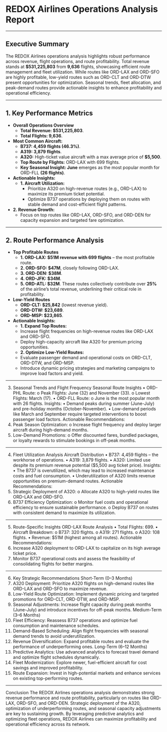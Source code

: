 
# REDOX Airlines Operations Analysis Report
________________________________________
## Executive Summary
The REDOX Airlines operations analysis highlights robust performance across revenue, flight operations, and route profitability. Total revenue stands at **$531,225,803** from **9,636** flights, showcasing efficient route management and fleet utilization. While routes like ORD-LAX and ORD-SFO are highly profitable, low-yield routes such as ORD-CLT and ORD-DTW present opportunities for optimization. Seasonal trends, fleet allocation, and peak-demand routes provide actionable insights to enhance profitability and operational efficiency.
________________________________________
## 1. Key Performance Metrics
- **Overall Operations Overview**
  - **Total Revenue: $531,225,803**.
  - **Total Flights: 9,636**.
- **Most Common Aircraft:**
  - **B737: 4,459 flights (46.3%)**.
  - **A319: 3,879 flights**.
  - **A320:** High-ticket value aircraft with a max average price of **$5,500**.
  - **Top Route by Flights:** ORD-LAX with 699 flights.
  - **Key Seasonal Insight: June** emerges as the most popular month for ORD-FLL **(26 flights)**.
- **Actionable Insights:**
  - **1.	Aircraft Utilization:**
    - Prioritize A320 on high-revenue routes (e.g., ORD-LAX) to maximize its premium ticket potential.
    - Optimize B737 operations by deploying them on routes with stable demand and cost-efficient flight patterns.
- **2.	Revenue Growth:**
  - Focus on top routes like ORD-LAX, ORD-SFO, and ORD-DEN for capacity expansion and targeted fare optimization.
________________________________________
## 2. Route Performance Analysis
- **Top Profitable Routes**
  - **1.	ORD-LAX: $51M revenue with 699 flights** – the most profitable route.
  - **2.	ORD-SFO: $47M**, closely following ORD-LAX.
  - **3.	ORD-DEN: $38M**.
  - **4.	ORD-JFK: $34M**.
  - **5.	ORD-ATL: $32M**.
These routes collectively contribute over **25%** of the airline’s total revenue, underlining their critical role in profitability.
- **Low-Yield Routes**
  - **ORD-CLT: $25,842** (lowest revenue yield).
  - **ORD-DTW: $23,689**.
  - **ORD-MSP: $23,865**.
- **Actionable Insights:**
  - **1.	Expand Top Routes:**
  - Increase flight frequencies on high-revenue routes like ORD-LAX and ORD-SFO.
  - Deploy high-capacity aircraft like A320 for premium pricing opportunities.
  - **2.	Optimize Low-Yield Routes:**
  - Evaluate passenger demand and operational costs on ORD-CLT, ORD-DTW, and ORD-MSP.
  - Introduce dynamic pricing strategies and marketing campaigns to improve load factors and yield.
________________________________________
3. Seasonal Trends and Flight Frequency
Seasonal Route Insights
•	ORD-PHL Route:
o	Peak Flights: June (32) and November (33).
o	Lowest Flights: March (17).
•	ORD-FLL Route:
o	June is the most popular month with 26 flights.
Insights:
•	Demand peaks during summer (June-July) and pre-holiday months (October-November).
•	Low-demand periods like March and September require targeted interventions to boost passenger load factors.
Actionable Recommendations:
1.	Peak Season Optimization:
o	Increase flight frequency and deploy larger aircraft during high-demand months.
2.	Low-Demand Promotions:
o	Offer discounted fares, bundled packages, or loyalty rewards to stimulate bookings in off-peak months.
________________________________________
4. Fleet Utilization Analysis
Aircraft Distribution
•	B737: 4,459 flights – the workhorse of operations.
•	A319: 3,879 flights.
•	A320: Limited use despite its premium revenue potential ($5,500 avg ticket price).
Insights:
•	The B737 is overutilized, which may lead to increased maintenance costs and fuel consumption.
•	Underutilization of A320 limits revenue opportunities on premium-demand routes.
Actionable Recommendations:
1.	Strategic Deployment of A320:
o	Allocate A320 to high-yield routes like ORD-LAX and ORD-SFO.
2.	B737 Efficiency Optimization:
o	Monitor fuel costs and operational efficiency to ensure sustainable performance.
o	Deploy B737 on routes with consistent demand to maximize its utilization.
________________________________________
5. Route-Specific Insights
ORD-LAX Route Analysis
•	Total Flights: 699.
•	Aircraft Breakdown:
o	B737: 320 flights.
o	A319: 271 flights.
o	A320: 108 flights.
•	Revenue: $51M (highest among all routes).
Actionable Recommendations:
1.	Increase A320 deployment to ORD-LAX to capitalize on its high average ticket price.
2.	Monitor B737 operational costs and assess the feasibility of consolidating flights for better margins.
________________________________________
6. Key Strategic Recommendations
Short-Term (0–3 Months)
1.	A320 Deployment: Prioritize A320 flights on high-demand routes like ORD-LAX and ORD-SFO to maximize revenue.
2.	Low-Yield Route Optimization: Implement dynamic pricing and targeted promotions for ORD-CLT, ORD-DTW, and ORD-MSP.
3.	Seasonal Adjustments: Increase flight capacity during peak months (June-July) and introduce incentives for off-peak months.
Medium-Term (3–6 Months)
1.	Fleet Efficiency: Reassess B737 operations and optimize fuel consumption and maintenance schedules.
2.	Demand-Based Scheduling: Align flight frequencies with seasonal demand trends to avoid underutilization.
3.	Revenue Diversification: Expand profitable routes and evaluate the performance of underperforming ones.
Long-Term (6–12 Months)
1.	Predictive Analytics: Use advanced analytics to forecast travel demand and optimize flight schedules dynamically.
2.	Fleet Modernization: Explore newer, fuel-efficient aircraft for cost savings and improved profitability.
3.	Route Expansion: Invest in high-potential markets and enhance services on existing top-performing routes.
________________________________________
Conclusion
The REDOX Airlines operations analysis demonstrates strong revenue performance and route profitability, particularly on routes like ORD-LAX, ORD-SFO, and ORD-DEN. Strategic deployment of the A320, optimization of underperforming routes, and seasonal capacity adjustments are key to sustaining growth. By leveraging predictive analytics and optimizing fleet operations, REDOX Airlines can maximize profitability and operational efficiency across its network.

